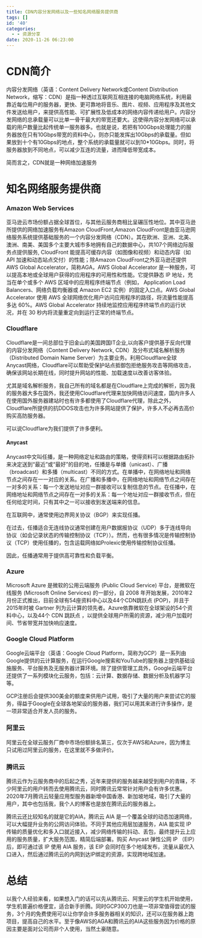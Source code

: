 ```yaml
---
title: CDN内容分发网络以及一些知名网络服务提供商
tags: []
id: '40'
categories:
  - - 资源分享
date: 2020-11-26 06:23:00
---
```


# CDN简介

内容分发网络（英语：Content Delivery Network或Content Distribution Network，缩写：CDN）是指一种透过互联网互相连接的电脑网络系统，利用最靠近每位用户的服务器，更快、更可靠地将音乐、图片、视频、应用程序及其他文件发送给用户，来提供高性能、可扩展性及低成本的网络内容传递给用户。内容分发网络的总承载量可以比单一骨干最大的带宽还要大。这使得内容分发网络可以承载的用户数量比起传统单一服务器多。也就是说，若把有100Gbps处理能力的服务器放在只有10Gbps带宽的资料中心，则亦只能发挥出10Gbps的承载量。但如果放到十个有10Gbps的地点，整个系统的承载量就可以到10\*10Gbps。同时，将服务器放到不同地点，可以减少互连的流量，进而降低带宽成本。

简而言之，CDN就是一种网络加速服务
<!-- more -->
# 知名网络服务提供商

### Amazon Web Services

亚马逊云市场份额占据全球首位，与其他云服务商相比呈碾压性地位。其中亚马逊所提供的网络加速服务有Amazon CloudFront,Amazon CloudFront是由亚马逊网络服务系统提供基础服务的一个内容分发网络（CDN）。其在欧洲、亚洲、北美、澳洲、南美、美国多个主要大城市多地拥有自己的数据中心，共107个网络边际服务点提供服务, CloudFront 能提高可缓存内容（如图像和视频）和动态内容（如 API 加速和动态站点交付）的性能；除Amazon CloudFront之外亚马逊还提供AWS Global Accelerator，简称AGA，AWS Global Accelerator 是一种服务，可以提高本地或全球用户获得的应用程序的可用性和性能。它提供静态 IP 地址，充当在单个或多个 AWS 区域中的应用程序终端节点（例如， Application Load Balancers、网络负载均衡器或 Amazon EC2 实例）的固定入口点。AWS Global Accelerator 使用 AWS 全球网络优化用户访问应用程序的路径，将流量性能提高多达 60%。AWS Global Accelerator 持续地监控应用程序终端节点的运行状况，并在 30 秒内将流量重定向到运行正常的终端节点。

### Cloudflare

Cloudflare是一间总部位于旧金山的美国跨国IT企业,以向客户提供基于反向代理的内容分发网络（Content Delivery Network, CDN）及分布式域名解析服务（Distributed Domain Name Server）为主要业务。利用Cloudflare全球Anycast网络，Cloudflare可以帮助受保护站点抵御包拒绝服务攻击等网络攻击，确保该网站长期在线，同时提升网站的性能、加载速度以改善访客体验。

尤其是域名解析服务，我自己所有的域名都是在Cloudflare上完成的解析，因为我的服务器大多在国外，我还使用Cloudflare代理来加快网络访问速度，国内许多人在使用国外服务器建站时也有许多都使用了Cloudflare代理，除此之外，Cloudflare所提供的抗DDOS攻击也为许多网站提供了保护，许多人不必再去高价购买高防服务器。

可以说Cloudflare为我们提供了许多便利。

#### Anycast

Anycast中文叫任播，是一种网络定址和路由的策略，使得资料可以根据路由拓扑来决定送到“最近”或“最好”的目的地，任播是与单播（unicast）、广播（broadcast）和多播（multicast）不同的方式。在单播中，在网络地址和网络节点之间存在一一对应的关系。在广播和多播中，在网络地址和网络节点之间存在一对多的关系：每一个发送地址对应一群接收可以复制信息的节点。在任播中，在网络地址和网络节点之间存在一对多的关系：每一个地址对应一群接收节点，但在任何给定时间，只有其中之一可以接收到发送端来的信息。

在互联网中，通常使用边界网关协议（BGP）来实现任播。

在过去，任播适合无连线协议通常创建在用户数据报协议（UDP）多于连线导向协议（如会记录状态的传输控制协议（TCP））。然而，也有很多情况是传输控制协议（TCP）使用任播的，包含运载网络如Prolexic使用传输控制协议任播。

因此，任播通常用于提供高可靠性和负载平衡。

### Azure

Microsoft Azure 是微软的公用云端服务 (Public Cloud Service) 平台，是微软在线服务 (Microsoft Online Services) 的一部分，自 2008 年开始发展，2010年2月份正式推出，目前全球有54座资料中心以及44个CDN跳跃点 (POP)，并且于2015年时被 Gartner 列为云计算的领先者。Azure依靠微软在全球架设的54个资料中心，以及44个 CDN 跳跃点 ，以提供全球用户所需的资源，减少用户加载时间、节省带宽并加快响应速度。

### Google Cloud Platform

Google云端平台（英语：Google Cloud Platform，简称为GCP）是一系列由Google提供的云计算服务，在运行Google搜索和YouTube的服务器上提供基础设施服务、平台服务及无服务器计算环境。除了提供管理工具外，Google云端平台还提供了一系列模块化云服务，包括：云计算、数据存储、数据分析及机器学习等。

GCP注册后会提供300美金的额度来供用户试用，吸引了大量的用户来尝试它的服务，得益于Google在全球各地架设的服务器，我们可以用其来进行许多操作，是一项非常适合开发人员的服务。

### 阿里云

阿里云在全球云服务厂商中市场份额排名第三，仅次于AWS和Azure，因为博主只试用过阿里云的服务，在这里就不多做评价。

### 腾讯云

腾讯云作为云服务商中的后起之秀，近年来提供的服务越来越受到用户的青睐，不少阿里云的用户转而去使用腾讯云，同时腾讯云常常针对用户会有许多优惠。2020年7月腾讯云轻量应用型服务器新增中国香港、新加坡地域，吸引了大量的用户，其中也包括我，我个人的博客也是放在腾讯云的服务器上。

腾讯云还比较知名的就是它的AIA，腾讯云 AIA 是一个覆盖全球的动态加速网络，可以大幅提升业务的公网访问体验。不同于其他应用层加速服务，AIA 能实现 IP 传输的质量优化和多入口就近接入，减少网络传输的抖动、丢包，最终提升云上应用的服务质量，扩大服务范围，精简后端部署。购买 Anycast 弹性公网 IP （EIP）后，即可通过该 IP 使用 AIA 服务，该 EIP 会同时在多个地域发布，流量从最优入口进入，然后通过腾讯云的内网到达IP绑定的资源，实现跨地域加速。

# 总结

以我个人经验来看，如果想入门的话可以先从腾讯云、阿里云的学生机开始使用，学生机普遍价格便宜，适合新手折腾。同时GCP300刀也是一项非常值得尝试的服务，3个月的免费使用可以让你学会许多服务器相关的知识，还可以在服务器上跑项目，提高自己的水平。至于像AWS的AGA和腾讯云的AIA这些服务因为价格的原因主要是面对公司而非个人使用，当然土豪随意。